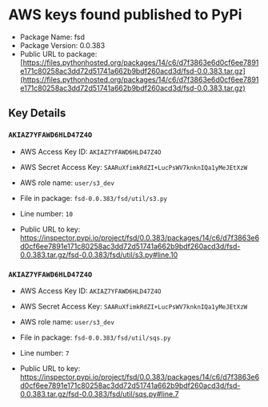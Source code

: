 # AWS keys found published to PyPi

* Package Name: fsd
* Package Version: 0.0.383
* Public URL to package: [https://files.pythonhosted.org/packages/14/c6/d7f3863e6d0cf6ee7891e171c80258ac3dd72d51741a662b9bdf260acd3d/fsd-0.0.383.tar.gz](https://files.pythonhosted.org/packages/14/c6/d7f3863e6d0cf6ee7891e171c80258ac3dd72d51741a662b9bdf260acd3d/fsd-0.0.383.tar.gz)

## Key Details

### `AKIAZ7YFAWD6HLD47Z4O`

* AWS Access Key ID: `AKIAZ7YFAWD6HLD47Z4O`
* AWS Secret Access Key: `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` 
* AWS role name: `user/s3_dev`
* File in package: `fsd-0.0.383/fsd/util/s3.py`
* Line number: `10`

* Public URL to key: https://inspector.pypi.io/project/fsd/0.0.383/packages/14/c6/d7f3863e6d0cf6ee7891e171c80258ac3dd72d51741a662b9bdf260acd3d/fsd-0.0.383.tar.gz/fsd-0.0.383/fsd/util/s3.py#line.10



### `AKIAZ7YFAWD6HLD47Z4O`

* AWS Access Key ID: `AKIAZ7YFAWD6HLD47Z4O`
* AWS Secret Access Key: `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` 
* AWS role name: `user/s3_dev`
* File in package: `fsd-0.0.383/fsd/util/sqs.py`
* Line number: `7`

* Public URL to key: https://inspector.pypi.io/project/fsd/0.0.383/packages/14/c6/d7f3863e6d0cf6ee7891e171c80258ac3dd72d51741a662b9bdf260acd3d/fsd-0.0.383.tar.gz/fsd-0.0.383/fsd/util/sqs.py#line.7


